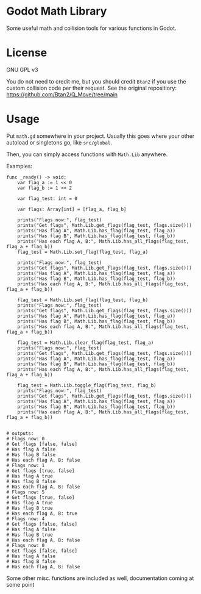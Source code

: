 # Godot Math Library

Some useful math and collision tools for various functions in Godot.

# License

GNU GPL v3

You do not need to credit me, but you should credit `Btan2` if you use the custom collision code per their request. 
See the original repositiory: https://github.com/Btan2/Q_Move/tree/main


# Usage
Put `math.gd` somewhere in your project. Usually this goes where your other autoload or singletons go, like `src/global`.

Then, you can simply access functions with `Math.Lib` anywhere.

Examples:

```
func _ready() -> void:
	var flag_a := 1 << 0
	var flag_b := 1 << 2

	var flag_test: int = 0

	var flags: Array[int] = [flag_a, flag_b]

	prints("Flags now:", flag_test)
	prints("Get flags", Math.Lib.get_flags(flag_test, flags.size()))
	prints("Has flag A", Math.Lib.has_flag(flag_test, flag_a))
	prints("Has flag B", Math.Lib.has_flag(flag_test, flag_b))
	prints("Has each flag A, B:", Math.Lib.has_all_flags(flag_test, flag_a + flag_b))
	flag_test = Math.Lib.set_flag(flag_test, flag_a)

	prints("Flags now:", flag_test)
	prints("Get flags", Math.Lib.get_flags(flag_test, flags.size()))
	prints("Has flag A", Math.Lib.has_flag(flag_test, flag_a))
	prints("Has flag B", Math.Lib.has_flag(flag_test, flag_b))
	prints("Has each flag A, B:", Math.Lib.has_all_flags(flag_test, flag_a + flag_b))

	flag_test = Math.Lib.set_flag(flag_test, flag_b)
	prints("Flags now:", flag_test)
	prints("Get flags", Math.Lib.get_flags(flag_test, flags.size()))
	prints("Has flag A", Math.Lib.has_flag(flag_test, flag_a))
	prints("Has flag B", Math.Lib.has_flag(flag_test, flag_b))
	prints("Has each flag A, B:", Math.Lib.has_all_flags(flag_test, flag_a + flag_b))

	flag_test = Math.Lib.clear_flag(flag_test, flag_a)
	prints("Flags now:", flag_test)
	prints("Get flags", Math.Lib.get_flags(flag_test, flags.size()))
	prints("Has flag A", Math.Lib.has_flag(flag_test, flag_a))
	prints("Has flag B", Math.Lib.has_flag(flag_test, flag_b))
	prints("Has each flag A, B:", Math.Lib.has_all_flags(flag_test, flag_a + flag_b))

	flag_test = Math.Lib.toggle_flag(flag_test, flag_b)
	prints("Flags now:", flag_test)
	prints("Get flags", Math.Lib.get_flags(flag_test, flags.size()))
	prints("Has flag A", Math.Lib.has_flag(flag_test, flag_a))
	prints("Has flag B", Math.Lib.has_flag(flag_test, flag_b))
	prints("Has each flag A, B:", Math.Lib.has_all_flags(flag_test, flag_a + flag_b))


# outputs:
# Flags now: 0
# Get flags [false, false]
# Has flag A false
# Has flag B false
# Has each flag A, B: false
# Flags now: 1
# Get flags [true, false]
# Has flag A true
# Has flag B false
# Has each flag A, B: false
# Flags now: 5
# Get flags [true, false]
# Has flag A true
# Has flag B true
# Has each flag A, B: true
# Flags now: 4
# Get flags [false, false]
# Has flag A false
# Has flag B true
# Has each flag A, B: false
# Flags now: 0
# Get flags [false, false]
# Has flag A false
# Has flag B false
# Has each flag A, B: false
```

Some other misc. functions are included as well, documentation coming at some point



